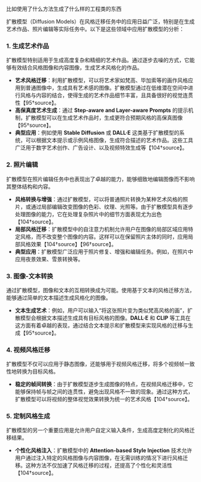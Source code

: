 
比如使用了什么方法生成了什么样的工程类的东西

扩散模型（Diffusion Models）在风格迁移任务中的应用日益广泛，特别是在生成艺术作品、照片编辑等实际任务中。以下是这些领域中应用扩散模型的分析：

### 1. **生成艺术作品**
扩散模型特别适用于生成高度复杂和精细的艺术作品。通过逐步去噪的方式，它能够有效结合风格图像和内容图像，生成艺术风格化的作品。

- **艺术风格迁移**：利用扩散模型，可以将艺术家如梵高、毕加索等的画作风格应用到普通图像中，生成具有艺术感的图像。扩散模型通过在低维潜在空间中进行风格与内容的结合，使得生成的艺术作品细节丰富，且具备很好的视觉连贯性【95†source】。
- **高保真度艺术生成**：通过 **Step-aware and Layer-aware Prompts** 的提示机制，扩散模型可以在生成艺术作品时，生成更符合预期风格的高保真图像【95†source】。
- **典型应用**：例如使用 **Stable Diffusion** 或 **DALL·E** 这类基于扩散模型的系统，可以根据文本提示或示例风格图像，生成符合描述的艺术作品。这些工具广泛用于数字艺术创作、广告设计、以及视频特效生成等【104†source】。

### 2. **照片编辑**
扩散模型在照片编辑任务中也表现出了卓越的能力，能够细致地编辑图像而不影响其整体结构和内容。

- **风格转换与增强**：通过扩散模型，可以将普通照片转换为某种艺术风格的照片，或通过局部编辑改变图像的色彩、纹理、光照等。由于扩散模型具有逐步处理图像的能力，它在处理复杂照片中的细节方面表现尤为出色【104†source】。
- **局部风格迁移**：扩散模型中的自注意力机制允许用户在图像的局部区域应用特定风格，而不改变整个图像的内容。这样可以在保留照片主体的同时，应用局部风格效果【104†source】【96†source】。
- **典型应用**：扩散模型广泛应用于照片修复、增强和编辑任务。例如，在照片中应用夜景效果、雪景转换等。

### 3. **图像-文本转换**
通过扩散模型，图像和文本的互相转换成为可能。使用基于文本的风格迁移方法，能够通过简单的文本描述生成风格化的图像。

- **文本生成艺术**：例如，用户可以输入“将这张照片变为类似梵高风格的画”，扩散模型会根据文本描述生成具有目标风格的图像。**DALL·E** 和 **CLIP** 等工具在这方面有着卓越的表现，通过结合文本提示和扩散模型来实现风格的迁移与生成【95†source】。
  
### 4. **视频风格迁移**
扩散模型不仅可以应用于静态图像，还能够用于视频风格迁移，将多个视频帧一致性地转换为目标风格。

- **稳定的帧间转换**：由于扩散模型逐步生成图像的特点，在视频风格迁移中，它能够保持帧与帧之间的连贯性，避免出现风格不一致的现象。通过这种方式，扩散模型可以将视频的整体视觉效果转换为统一的艺术风格【104†source】。

### 5. **定制风格生成**
扩散模型的另一个重要应用是允许用户自定义输入条件，生成高度定制化的风格迁移结果。

- **个性化风格注入**：扩散模型中的 **Attention-based Style Injection** 技术允许用户通过注入特定的风格图像与内容图像，在无需训练的情况下进行风格迁移。这种方法不仅加速了风格迁移的过程，还提高了个性化和灵活性【104†source】。

